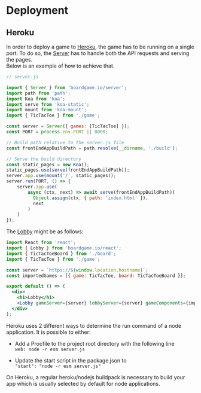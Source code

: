 # Deployment

## Heroku

In order to deploy a game to [Heroku](heroku.com), the game has to be running on a single port. To do so, the [Server](/api/Server.md) has to handle both the API requests and serving the pages.  
Below is an example of how to achieve that.

```js
// server.js

import { Server } from 'boardgame.io/server';
import path from 'path';
import Koa from 'koa';
import serve from 'koa-static';
import mount from 'koa-mount';
import { TicTacToe } from './game';

const server = Server({ games: [TicTacToe] });
const PORT = process.env.PORT || 8000;

// Build path relative to the server.js file
const frontEndAppBuildPath = path.resolve(__dirname, './build');

// Serve the build directory
const static_pages = new Koa();
static_pages.use(serve(frontEndAppBuildPath));
server.app.use(mount('/', static_pages));
server.run(PORT, () => {
    server.app.use(
        async (ctx, next) => await serve(frontEndAppBuildPath)(
          Object.assign(ctx, { path: 'index.html' }),
          next
        )
    )
});
``` 

The [Lobby](/api/Lobby.md) might be as follows:

```jsx
import React from 'react';
import { Lobby } from 'boardgame.io/react';
import { TicTacToeBoard } from './board';
import { TicTacToe } from './game';

const server = `https://${window.location.hostname}`;
const importedGames = [{ game: TicTacToe, board: TicTacToeBoard }];

export default () => (
  <div>
    <h1>Lobby</h1>
    <Lobby gameServer={server} lobbyServer={server} gameComponents={importedGames} />
  </div>
);
```

Heroku uses 2 different ways to determine the run command of a node application. It is possible to either:

- Add a Procfile to the project root directory with the following line  
  `web: node -r esm server.js`

- Update the start script in the package.json to  
  `"start": "node -r esm server.js"`

On Heroku, a regular heroku/nodejs buildpack is necessary to build your app which is usually selected by default for node applications.  
